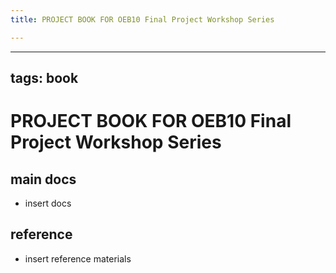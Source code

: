 ```yaml
---
title: PROJECT BOOK FOR OEB10 Final Project Workshop Series

---
```



---
tags: book
---

PROJECT BOOK FOR OEB10 Final Project Workshop Series
===

main docs
---

- insert docs

reference
---

- insert reference materials

